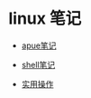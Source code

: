 # linux 笔记

* [apue笔记](https://github.com/qiforan/apue)

* [shell笔记](./tlcl_note.md)

* [实用操作](./常用操作.md)
